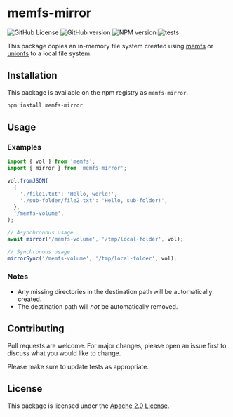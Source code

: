 # memfs-mirror

![GitHub License](https://img.shields.io/github/license/targendaz2/memfs-mirror)
![GitHub version](https://img.shields.io/github/package-json/v/targendaz2/memfs-mirror?label=version)
![NPM version](https://img.shields.io/npm/v/memfs-mirror)
![tests](https://github.com/targendaz2/memfs-mirror/actions/workflows/test.yml/badge.svg)

This package copies an in-memory file system created using [memfs](https://npmjs.com/package/memfs) or [unionfs](https://npmjs.com/package/unionfs) to a local file system.

## Installation

This package is available on the npm registry as `memfs-mirror`.

```bash
npm install memfs-mirror
```

## Usage

### Examples

```typescript
import { vol } from 'memfs';
import { mirror } from 'memfs-mirror';

vol.fromJSON(
  {
    './file1.txt': 'Hello, world!',
    './sub-folder/file2.txt': 'Hello, sub-folder!',
  },
  '/memfs-volume',
);

// Asynchronous usage
await mirror('/memfs-volume', '/tmp/local-folder', vol);

// Synchronous usage
mirrorSync('/memfs-volume', '/tmp/local-folder', vol);
```

### Notes

- Any missing directories in the destination path will be automatically created.
- The destination path will _not_ be automatically removed.

## Contributing

Pull requests are welcome. For major changes, please open an issue first
to discuss what you would like to change.

Please make sure to update tests as appropriate.

## License

This package is licensed under the [Apache 2.0 License](https://github.com/targendaz2/memfs-mirror/blob/main/LICENSE).
